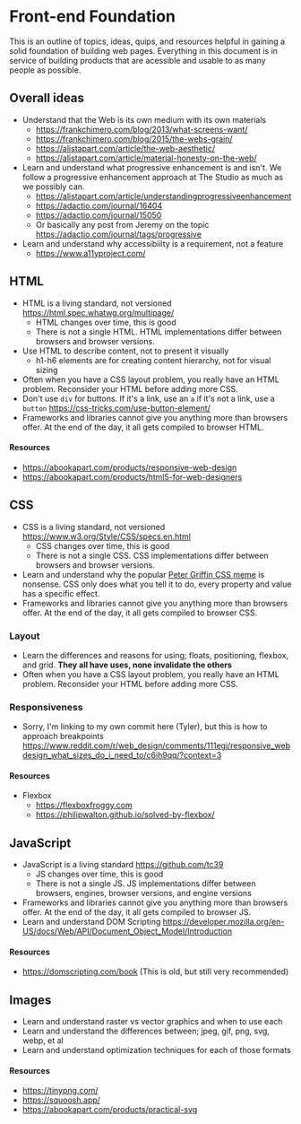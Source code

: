# Front-end Foundation

This is an outline of topics, ideas, quips, and resources helpful in gaining a solid foundation of building web pages. Everything in this document is in service of building products that are acessible and usable to as many people as possible.

## Overall ideas

- Understand that the Web is its own medium with its own materials
  - https://frankchimero.com/blog/2013/what-screens-want/
  - https://frankchimero.com/blog/2015/the-webs-grain/
  - https://alistapart.com/article/the-web-aesthetic/
  - https://alistapart.com/article/material-honesty-on-the-web/
- Learn and understand what progressive enhancement is and isn't. We follow a progressive enhancement approach at The Studio as much as we possibly can.
  - https://alistapart.com/article/understandingprogressiveenhancement
  - https://adactio.com/journal/16404
  - https://adactio.com/journal/15050
  - Or basically any post from Jeremy on the topic https://adactio.com/journal/tags/progressive
- Learn and understand why accessibiilty is a requirement, not a feature
  - https://www.a11yproject.com/

## HTML

- HTML is a living standard, not versioned https://html.spec.whatwg.org/multipage/
  - HTML changes over time, this is good
  - There is not a single HTML. HTML implementations differ between browsers and browser versions.
- Use HTML to describe content, not to present it visually
  - h1-h6 elements are for creating content hierarchy, not for visual sizing
- Often when you have a CSS layout problem, you really have an HTML problem. Reconsider your HTML before adding more CSS.
- Don't use `div` for buttons. If it's a link, use an `a` if it's not a link, use a `button` https://css-tricks.com/use-button-element/
- Frameworks and libraries cannot give you anything more than browsers offer. At the end of the day, it all gets compiled to browser HTML.

#### Resources

- https://abookapart.com/products/responsive-web-design
- https://abookapart.com/products/html5-for-web-designers

## CSS

- CSS is a living standard, not versioned https://www.w3.org/Style/CSS/specs.en.html
  - CSS changes over time, this is good
  - There is not a single CSS. CSS implementations differ between browsers and browser versions.
- Learn and understand why the popular [Peter Griffin CSS meme](https://2.bp.blogspot.com/-41v6n3Vaf5s/UeRN_XJ0keI/AAAAAAAAN2Y/YxIHhddGiaw/s1600/css.gif) is nonsense. CSS only does what you tell it to do, every property and value has a specific effect.
- Frameworks and libraries cannot give you anything more than browsers offer. At the end of the day, it all gets compiled to browser CSS.

### Layout
- Learn the differences and reasons for using; floats, positioning, flexbox, and grid. **They all have uses, none invalidate the others**
- Often when you have a CSS layout problem, you really have an HTML problem. Reconsider your HTML before adding more CSS.

### Responsiveness
- Sorry, I'm linking to my own commit here (Tyler), but this is how to approach breakpoints https://www.reddit.com/r/web_design/comments/111egj/responsive_webdesign_what_sizes_do_i_need_to/c6ih9qq/?context=3

#### Resources

- Flexbox
  - https://flexboxfroggy.com
  - https://philipwalton.github.io/solved-by-flexbox/
  
## JavaScript

- JavaScript is a living standard https://github.com/tc39
  - JS changes over time, this is good
  - There is not a single JS. JS implementations differ between browsers, engines, browser versions, and engine versions
- Frameworks and libraries cannot give you anything more than browsers offer. At the end of the day, it all gets compiled to browser JS.
- Learn and understand DOM Scripting https://developer.mozilla.org/en-US/docs/Web/API/Document_Object_Model/Introduction

#### Resources

- https://domscripting.com/book (This is old, but still very recommended)

## Images
- Learn and understand raster vs vector graphics and when to use each
- Learn and understand the differences between; jpeg, gif, png, svg, webp, et al
- Learn and understand optimization techniques for each of those formats

#### Resources
- https://tinypng.com/
- https://squoosh.app/
- https://abookapart.com/products/practical-svg
